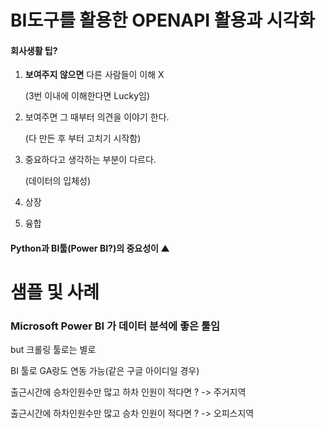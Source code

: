 # BI도구를 활용한 OPENAPI 활용과 시각화



#### 회사생활 팁?

1. **보여주지 않으면** 다른 사람들이 이해 X

   (3번 이내에 이해한다면 Lucky임)



2. 보여주면 그 때부터 의견을 이야기 한다.

   (다 만든 후 부터 고치기 시작함)



3. 중요하다고 생각하는 부분이 다르다.

   (데이터의 입체성)



4. 상장



5. 융합



#### Python과 BI툴(Power BI?)의 중요성이 ▲





# 샘플 및 사례

### Microsoft Power BI 가 데이터 분석에 좋은 툴임

but 크롤링 툴로는 별로



BI 툴로 GA랑도 연동 가능(같은 구글 아이디일 경우)



출근시간에 승차인원수만 많고 하차 인원이 적다면 ? -> 주거지역



출근시간에 하차인원수만 많고 승차 인원이 적다면 ? -> 오피스지역

